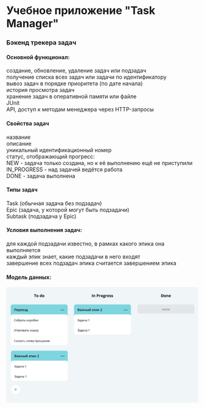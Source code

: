 # Учебное приложение "Task Manager"

### Бэкенд трекера задач<br />

#### Основной функционал:<br /> 
создание, обновление, удаление задач или подзадач<br />
получение списка всех задач или задачи по идентификатору<br />
вывоз задач в порядке приоритета (по дате начала)<br />
история просмотра задач<br />
хранение задач в оперативной памяти или файле<br />
JUnit<br />
API, доступ к методам менеджера через HTTP-запросы<br />

#### Свойства задач<br />
название<br />
описание<br />
уникальный идентификационный номер<br />
статус, отображающий прогресс:<br />
     NEW - задача только создана, но к её выполнению ещё не приступили<br />
     IN_PROGRESS - над задачей ведётся работа<br />
     DONE - задача выполнена<br />

#### Типы задач<br />
Task (обычная задача без подзадач)<br />
Epic (задача, у которой могут быть подзадачи)<br />
Subtask (подзадача у Epic)<br />

#### Условия выполнения задач:<br />
для каждой подзадачи известно, в рамках какого эпика она выполняется<br />
каждый эпик знает, какие подзадачи в него входят<br />
завершение всех подзадач эпика считается завершением эпика<br />

#### Модель данных:
![dataModel](dataModel.jpg)
